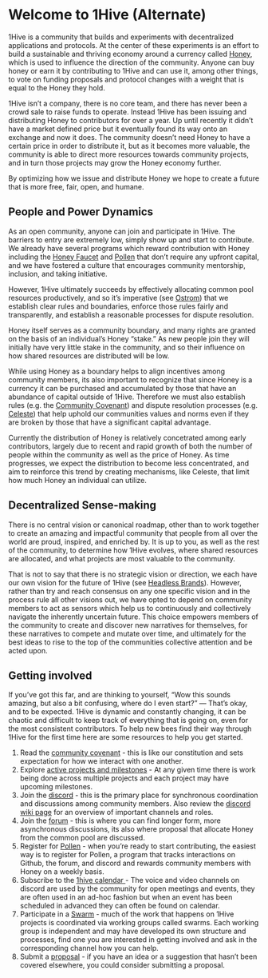# Welcome to 1Hive \(Alternate\)

1Hive is a community that builds and experiments with decentralized applications and protocols. At the center of these experiments is an effort to build a sustainable and thriving economy around a currency called [Honey](../projects/honey/), which is used to influence the direction of the community. Anyone can buy honey or earn it by contributing to 1Hive and can use it, among other things, to vote on funding proposals and protocol changes with a weight that is equal to the Honey they hold.

1Hive isn’t a company, there is no core team, and there has never been a crowd sale to raise funds to operate. Instead 1Hive has been issuing and distributing Honey to contributors for over a year. Up until recently it didn’t have a market defined price but it eventually found its way onto an exchange and now it does. The community doesn’t need Honey to have a certain price in order to distribute it, but as it becomes more valuable, the community is able to direct more resources towards community projects, and in turn those projects may grow the Honey economy further.

By optimizing how we issue and distribute Honey we hope to create a future that is more free, fair, open, and humane. ‌

## People and Power Dynamics

As an open community, anyone can join and participate in 1Hive. The barriers to entry are extremely low, simply show up and start to contribute. We already have several programs which reward contribution with Honey including the [Honey Faucet](https://faucet.1hive.org) and [Pollen](../getting-started-1/how-can-you-contribute/pollen.md) that don’t require any upfront capital, and we have fostered a culture that encourages community mentorship, inclusion, and taking initiative.

However, 1Hive ultimately succeeds by effectively allocating common pool resources productively, and so it’s imperative \(see [Ostrom](https://www.onthecommons.org/magazine/elinor-ostroms-8-principles-managing-commmons)\) that we establish clear rules and boundaries, enforce those rules fairly and transparently, and establish a reasonable processes for dispute resolution.

Honey itself serves as a community boundary, and many rights are granted on the basis of an individual’s Honey “stake.” As new people join they will initially have very little stake in the community, and so their influence on how shared resources are distributed will be low.

While using Honey as a boundary helps to align incentives among community members, its also important to recognize that since Honey is a currency it can be purchased and accumulated by those that have an abundance of capital outside of 1Hive. Therefore we must also establish rules \(e.g. the [Community Covenant](../community-covenant.md)\) and dispute resolution processes \(e.g. [Celeste](../community/swarms/celeste.md)\) that help uphold our communities values and norms even if they are broken by those that have a significant capital advantage.

Currently the distribution of Honey is relatively concetrated among early contributors, largely due to recent and rapid growth of both the number of people within the community as well as the price of Honey. As time progresses, we expect the distribution to become less concentrated, and aim to reinforce this trend by creating mechanisms, like Celeste, that limit how much Honey an individual can utilize.

## Decentralized Sense-making

There is no central vision or canonical roadmap, other than to work together to create an amazing and impactful community that people from all over the world are proud, inspired, and enriched by. It is up to you, as well as the rest of the community, to determine how 1Hive evolves, where shared resources are allocated, and what projects are most valuable to the community.

That is not to say that there is no strategic vision or direction, we each have our own vision for the future of 1Hive \(see [Headless Brands](https://otherinter.net/web3/headless-brands/)\). However, rather than try and reach consensus on any one specific vision and in the process rule all other visions out, we have opted to depend on community members to act as sensors which help us to continuously and collectively navigate the inherently uncertain future. This choice empowers members of the community to create and discover new narratives for themselves, for these narratives to compete and mutate over time, and ultimately for the best ideas to rise to the top of the communities collective attention and be acted upon.

## Getting involved

If you’ve got this far, and are thinking to yourself, “Wow this sounds amazing, but also a bit confusing, where do I even start?” — That’s okay, and to be expected. 1Hive is dynamic and constantly changing, it can be chaotic and difficult to keep track of everything that is going on, even for the most consistent contributors. To help new bees find their way through 1Hive for the first time here are some resources to help you get started.

1. Read the [community covenant](../community-covenant.md) - this is like our constitution and sets expectation for how we interact with one another.
2. Explore [active projects and milestones](../community/1hive-updates.md) - At any given time there is work being done across multiple projects and each project may have upcoming milestones. 
3. Join the [discord](https://discord.com/invite/qPa4h5w) - this is the primary place for synchronous coordination and discussions among community members. Also review the [discord wiki page](../getting-started-1/introduce-yourself/discord.md) for an overview of important channels and roles. 
4. Join the [forum](https://forum.1hive.org) - this is where you can find longer form, more asynchronous discussions, its also where proposal that allocate Honey from the common pool are discussed. 
5. Register for [Pollen](../getting-started-1/how-can-you-contribute/pollen.md) - when you’re ready to start contributing, the easiest way is to register for Pollen, a program that tracks interactions on Github, the forum, and discord and rewards community members with Honey on a weekly basis. 
6. Subscribe to the [1hive calendar ](../getting-started-1/how-can-you-contribute/calendar.md)- The voice and video channels on discord are used by the community for open meetings and events, they are often used in an ad-hoc fashion but when an event has been scheduled in advanced they can often be found on calendar. 
7. Participate in a [Swarm](../community/swarms/) - much of the work that happens on 1Hive projects is coordinated via working groups called swarms. Each working group is independent and may have developed its own structure and processes, find one you are interested in getting involved and ask in the corresponding channel how you can help. 
8. Submit a [proposal](../projects/honey/participation.md) - if you have an idea or a suggestion that hasn’t been covered elsewhere, you could consider submitting a proposal. 


